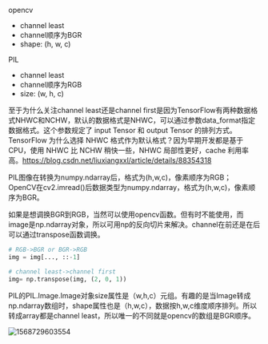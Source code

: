 opencv

- channel least
- channel顺序为BGR
- shape: (h, w, c)

PIL

- channel least
- channel顺序为RGB
- size: (w, h, c)



至于为什么关注channel least还是channel first是因为TensorFlow有两种数据格式NHWC和NCHW，默认的数据格式是NHWC，可以通过参数data_format指定数据格式。这个参数规定了 input Tensor 和 output Tensor 的排列方式。TensorFlow 为什么选择 NHWC 格式作为默认格式？因为早期开发都是基于 CPU，使用 NHWC 比 NCHW 稍快一些，NHWC 局部性更好，cache 利用率高。https://blog.csdn.net/liuxiangxxl/article/details/88354318



PIL图像在转换为numpy.ndarray后，格式为(h,w,c)，像素顺序为RGB；
OpenCV在cv2.imread()后数据类型为numpy.ndarray，格式为(h,w,c)，像素顺序为BGR。



如果是想调换BGR到RGB，当然可以使用opencv函数。但有时不能使用，而image是np.ndarray对象，所以可用np的反向切片来解决。channel在前还是在后可以通过transpose函数调换。

```python
# RGB->BGR or BGR->RGB
img = img[..., ::-1]

# channel least->channel first
img= np.transpose(img, (2, 0, 1))


```

PIL的PIL.Image.Image对象size属性是（w,h,c）元组。有趣的是当Image转成np.ndarray数组时，shape属性也是（h,w,c），数据按h,w,c维度顺序排列。所以转成array都是channel least，所以唯一的不同就是opencv的数组是BGR顺序。



![1568729603554](C:\Users\gfjiang\AppData\Roaming\Typora\typora-user-images\1568729603554.png)





